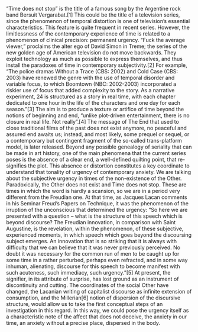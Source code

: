 “Time does not stop” is the title of a famous song by the Argentine rock band Bersuit Vergarabat.[1] This could be the title of a television series, since the phenomenon of temporal distortion is one of television’s essential characteristics. This feature is quite frequent in recent series. However, the limitlessness of the contemporary experience of time is related to a phenomenon of clinical precision: permanent urgency. “Fuck the average viewer,” proclaims the alter ego of David Simon in Treme; the series of the new golden age of American television do not move backwards. They exploit technology as much as possible to express themselves, and thus install the paradoxes of time in contemporary subjectivity.[2] For example, “The police dramas Without a Trace (CBS: 2002) and Cold Case (CBS: 2003) have renewed the genre with the use of temporal disorder and variable focus, to which Boomtown (NBC: 2002-2003) incorporated a riskier use of focus that added complexity to the story. As a narrative experiment, 24 is structured as a story in real time, with each chapter dedicated to one hour in the life of the characters and one day for each season.”[3] The aim is to produce a texture or artifice of time beyond the notions of beginning and end, “unlike plot-driven entertainment, there is no closure in real life. Not really”.[4] The message of The End that used to close traditional films of the past does not exist anymore, no peaceful and assured end awaits us; instead, and most likely, some prequel or sequel, or a contemporary but contingent fragment of the so-called trans-platform model, is later released. Beyond any possible genealogy of seriality that can be made in art history, one of the main phenomena that the current series poses is the absence of a clear end, a well-defined quilting point, that re-signifies the plot. This absence or distortion constitutes a key coordinate to understand that tonality of urgency of contemporary anxiety.
We are talking about the subjective urgency in times of the non-existence of the Other. Paradoxically, the Other does not exist and Time does not stop. These are times in which the word is hardly a scansion, so we are in a period very different from the Freudian one. At that time, as Jacques Lacan comments in his Seminar Freud’s Papers on Technique, it was the phenomenon of the irruption of the unconscious that determined the urgency: “So here we are presented with a question – what is the structure of this speech which is beyond discourse? The Freudian innovation, in comparison with Saint Augustine, is the revelation, within the phenomenon, of these subjective, experienced moments, in which speech which goes beyond the discoursing subject emerges. An innovation that is so striking that it is always with difficulty that we can believe that it was never previously perceived. No doubt it was necessary for the common run of men to be caught up for some time in a rather perturbed, perhaps even refracted, and in some way inhuman, alienating, discourse for this speech to become manifest with such acuteness, such immediacy, such urgency.”[5] At present, the signifier, in its attribute of surprise, has lost ground as an instrument of discontinuity and cutting. The coordinates of the social Other have changed, the Lacanian writing of capitalist discourse as infinite extension of consumption, and the Millerian[6] notion of dispersion of the discursive structure, would allow us to take the first conceptual steps of an investigation in this regard. In this way, we could pose the urgency itself as a characteristic note of the affect that does  not deceive, the anxiety in our time, an anxiety without a precise place, dispersed in the body.